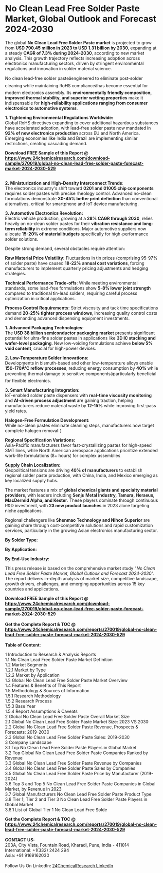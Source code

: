 <h1>No Clean Lead Free Solder Paste Market, Global Outlook and Forecast 2024-2030</h1><p>The global <strong>No Clean Lead Free Solder Paste market</strong> is projected to grow from <strong>USD 790.45 million in 2023 to USD 1.31 billion by 2030</strong>, expanding at a steady <strong>CAGR of 7.3% during 2024-2030</strong>, according to new market analysis. This growth trajectory reflects increasing adoption across electronics manufacturing sectors, driven by stringent environmental regulations and innovation in solder material science.</p><p>No clean lead-free solder pasteâengineered to eliminate post-solder cleaning while maintaining RoHS complianceâhas become essential for modern electronics assembly. Its <strong>environmentally friendly composition, improved thermal stability, and superior wetting properties</strong> make it indispensable for <strong>high-reliability applications ranging from consumer electronics to automotive systems</strong>.</p><p><strong>1. Tightening Environmental Regulations Worldwide:</strong><br>
Global RoHS directives expanding to cover additional hazardous substances have accelerated adoption, with lead-free solder paste now mandated in <strong>92% of new electronics production</strong> across EU and North America. Emerging economies like India and Brazil are implementing similar restrictions, creating cascading demand.</p><div><b>Download FREE Sample of this Report @ 
            <a href="https://www.24chemicalresearch.com/download-sample/270019/global-no-clean-lead-free-solder-paste-forecast-market-2024-2030-529">
            https://www.24chemicalresearch.com/download-sample/270019/global-no-clean-lead-free-solder-paste-forecast-market-2024-2030-529</a></b></div><br><p><strong>2. Miniaturization and High-Density Interconnect Trends:</strong><br>
The electronics industry's shift toward <strong>0201 and 01005 chip components</strong> requires solder pastes with precise rheology control. Advanced no-clean formulations demonstrate <strong>30-45% better print definition</strong> than conventional alternatives, critical for smartphone and IoT device manufacturing.</p><p><strong>3. Automotive Electronics Revolution:</strong><br>
Electric vehicle production, growing at a <strong>28% CAGR through 2030</strong>, relies heavily on no-clean solder pastes for their <strong>vibration resistance and long-term reliability</strong> in extreme conditions. Major automotive suppliers now allocate <strong>15-20% of material budgets</strong> specifically for high-performance solder solutions.</p><p>Despite strong demand, several obstacles require attention:</p><p><strong>Raw Material Price Volatility:</strong> Fluctuations in tin prices (comprising 95-97% of solder paste) have caused <strong>18-22% annual cost variations</strong>, forcing manufacturers to implement quarterly pricing adjustments and hedging strategies.</p><p><strong>Technical Performance Trade-offs:</strong> While meeting environmental standards, some lead-free formulations show <strong>5-8% lower joint strength</strong> compared to traditional tin-lead solders, requiring careful process optimization in critical applications.</p><p><strong>Process Control Requirements:</strong> Strict viscosity and tack time specifications demand <strong>20-25% tighter process windows</strong>, increasing quality control costs and demanding advanced dispensing equipment investments.</p><p><strong>1. Advanced Packaging Technologies:</strong><br>
The <strong>USD 38 billion semiconductor packaging market</strong> presents significant potential for ultra-fine solder pastes in applications like <strong>3D IC stacking and wafer-level packaging</strong>. New low-voiding formulations achieve <strong>below 5% void content</strong>, crucial for high-power devices.</p><p><strong>2. Low-Temperature Solder Innovations:</strong><br>
Developments in bismuth-based and other low-temperature alloys enable <strong>150-170Â°C reflow processes</strong>, reducing energy consumption by <strong>40%</strong> while preventing thermal damage to sensitive componentsâparticularly beneficial for flexible electronics.</p><p><strong>3. Smart Manufacturing Integration:</strong><br>
IoT-enabled solder paste dispensers with <strong>real-time viscosity monitoring</strong> and <strong>AI-driven process adjustment</strong> are gaining traction, helping manufacturers reduce material waste by <strong>12-15%</strong> while improving first-pass yield rates.</p><p><strong>Halogen-Free Formulation Development:</strong><br>
	While no-clean pastes eliminate cleaning steps, manufacturers now target complete halogen removal (
	</p><p><strong>Regional Specification Variations:</strong><br>
	Asia-Pacific manufacturers favor fast-crystallizing pastes for high-speed SMT lines, while North American aerospace applications prioritize extended work-life formulations (8+ hours) for complex assemblies.</p><p><strong>Supply Chain Localization:</strong><br>
	Geopolitical tensions are driving <strong>40% of manufacturers</strong> to establish regional solder paste production, with China, India, and Mexico emerging as key localized supply hubs.</p><p>The market features a mix of <strong>global chemical giants and specialty material providers</strong>, with leaders including <strong>Senju Metal Industry, Tamura, Heraeus, MacDermid Alpha, and Kester</strong>. These players dominate through continuous R&amp;D investment, with <strong>23 new product launches</strong> in 2023 alone targeting niche applications.</p><p>Regional challengers like <strong>Shenmao Technology and Nihon Superior</strong> are gaining share through cost-competitive solutions and rapid customization services, particularly in the growing Asian electronics manufacturing sector.</p><p><strong>By Solder Type:</strong></p><p><strong>By Application:</strong></p><p><strong>By End-Use Industry:</strong></p><p>This press release is based on the comprehensive market study "<em>No Clean Lead Free Solder Paste Market, Global Outlook and Forecast 2024-2030</em>". The report delivers in-depth analysis of market size, competitive landscape, growth drivers, challenges, and emerging opportunities across 15 key countries and applications.</p><div><b>Download FREE Sample of this Report @ 
            <a href="https://www.24chemicalresearch.com/download-sample/270019/global-no-clean-lead-free-solder-paste-forecast-market-2024-2030-529">
            https://www.24chemicalresearch.com/download-sample/270019/global-no-clean-lead-free-solder-paste-forecast-market-2024-2030-529</a></b></div><br><div><b>Get the Complete Report & TOC @ 
            <a href="https://www.24chemicalresearch.com/reports/270019/global-no-clean-lead-free-solder-paste-forecast-market-2024-2030-529">
            https://www.24chemicalresearch.com/reports/270019/global-no-clean-lead-free-solder-paste-forecast-market-2024-2030-529</a></b></div><br>
            <b>Table of Content:</b><p>1 Introduction to Research & Analysis Reports<br />
    1.1 No Clean Lead Free Solder Paste Market Definition<br />
    1.2 Market Segments<br />
        1.2.1 Market by Type<br />
        1.2.2 Market by Application<br />
    1.3 Global No Clean Lead Free Solder Paste Market Overview<br />
    1.4 Features & Benefits of This Report<br />
    1.5 Methodology & Sources of Information<br />
        1.5.1 Research Methodology<br />
        1.5.2 Research Process<br />
        1.5.3 Base Year<br />
        1.5.4 Report Assumptions & Caveats<br />
2 Global No Clean Lead Free Solder Paste Overall Market Size<br />
    2.1 Global No Clean Lead Free Solder Paste Market Size: 2023 VS 2030<br />
    2.2 Global No Clean Lead Free Solder Paste Revenue, Prospects & Forecasts: 2019-2030<br />
    2.3 Global No Clean Lead Free Solder Paste Sales: 2019-2030<br />
3 Company Landscape<br />
    3.1 Top No Clean Lead Free Solder Paste Players in Global Market<br />
    3.2 Top Global No Clean Lead Free Solder Paste Companies Ranked by Revenue<br />
    3.3 Global No Clean Lead Free Solder Paste Revenue by Companies<br />
    3.4 Global No Clean Lead Free Solder Paste Sales by Companies<br />
    3.5 Global No Clean Lead Free Solder Paste Price by Manufacturer (2019-2024)<br />
    3.6 Top 3 and Top 5 No Clean Lead Free Solder Paste Companies in Global Market, by Revenue in 2023<br />
    3.7 Global Manufacturers No Clean Lead Free Solder Paste Product Type<br />
    3.8 Tier 1, Tier 2 and Tier 3 No Clean Lead Free Solder Paste Players in Global Market<br />
        3.8.1 List of Global Tier 1 No Clean Lead Free Solde</p><div><b>Get the Complete Report & TOC @ 
            <a href="https://www.24chemicalresearch.com/reports/270019/global-no-clean-lead-free-solder-paste-forecast-market-2024-2030-529">
            https://www.24chemicalresearch.com/reports/270019/global-no-clean-lead-free-solder-paste-forecast-market-2024-2030-529</a></b></div><br><b>CONTACT US:</b><br>
            203A, City Vista, Fountain Road, Kharadi, Pune, India - 411014<br>
            International: +1(332) 2424 294<br>
            Asia: +91 9169162030 <br><br>
            Follow Us On LinkedIn: <a href="https://www.linkedin.com/company/24chemicalresearch/">24ChemicalResearch LinkedIn</a>